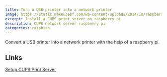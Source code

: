 ```yaml
---
title: Turn a USB printer into a network printer
image: https://static.makeuseof.com/wp-content/uploads/2014/10/raspberry-printer-670x335.jpg
excerpt: Install a CUPS print server on raspberry pi
description: CUPS network server raspberry pi
categories: raspbian
---
```

Convert a USB printer into a network printer with the help of a raspberry pi.

## Links

[Setup CUPS Print Server](https://pimylifeup.com/raspberry-pi-print-server/)

